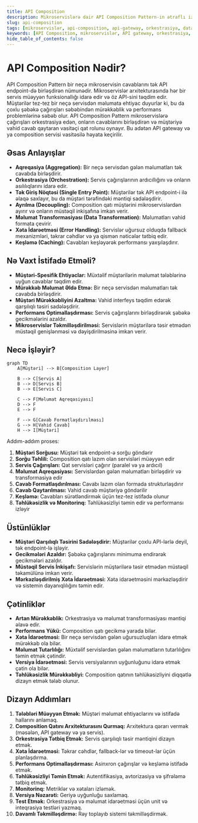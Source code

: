 ```yaml
---
title: API Composition
description: Mikroservislərə dair API Composition Pattern-in ətraflı izahı və tətbiqi
slug: api-composition
tags: [mikroservislər, api-composition, api-gateway, orkestrasiya, data-aggregation]
keywords: [API Composition, mikroservislər, API gateway, orkestrasiya, data aggregation]
hide_table_of_contents: false
---
```


# API Composition Nədir?

API Composition Pattern bir neçə mikroservisin cavablarını tək API endpoint-də birləşdirən nümunədir. Mikroservislər arxitekturasında hər bir servis müəyyən funksionallığı idarə edir və öz API-sini təqdim edir. Müştərilər tez-tez bir neçə servisdən məlumata ehtiyac duyurlar ki, bu da çoxlu şəbəkə çağırışları səbəbindən mürəkkəblik və performans problemlərinə səbəb olur.
API Composition Pattern mikroservislərə çağırışları orkestrasiya edən, onların cavablarını birləşdirən və müştəriyə vahid cavab qaytaran vasitəçi qat rolunu oynayır. Bu adətən API gateway və ya composition servisi vasitəsilə həyata keçirilir.

## Əsas Anlayışlar

* **Aqreqasiya (Aggregation):** Bir neçə servisdən gələn məlumatları tək cavabda birləşdirir.
* **Orkestrasiya (Orchestration):** Servis çağırışlarının ardıcıllığını və onların asılılıqlarını idarə edir.
* **Tək Giriş Nöqtəsi (Single Entry Point):** Müştərilər tək API endpoint-i ilə əlaqə saxlayır, bu da müştəri tərəfindəki məntiqi sadələşdirir.
* **Ayrılma (Decoupling):** Composition qatı müştərini mikroservislərdən ayırır və onların müstəqil inkişafına imkan verir.
* **Məlumat Transformasiyası (Data Transformation):** Məlumatları vahid formata çevirir.
* **Xəta İdarəetməsi (Error Handling):** Servislər uğursuz olduqda fallback mexanizmləri, təkrar cəhdlər və ya qismən nəticələr tətbiq edir.
* **Keşləmə (Caching):** Cavabları keşləyərək performansı yaxşılaşdırır.

## Nə Vaxt İstifadə Etməli?

* **Müştəri-Spesifik Ehtiyaclar:** Müxtəlif müştərilərin məlumat tələblərinə uyğun cavablar təqdim edir.
* **Mürəkkəb Məlumat Əldə Etmə:** Bir neçə servisdən məlumatları tək cavabda birləşdirir.
* **Müştəri Mürəkkəbliyini Azaltma:** Vahid interfeys təqdim edərək qarşılıqlı təsiri sadələşdirir.
* **Performans Optimallaşdırması:** Servis çağırışlarını birləşdirərək şəbəkə gecikmələrini azaldır.
* **Mikroservislər Təkmilləşdirilməsi:** Servislərin müştərilərə təsir etmədən müstəqil genişlənməsi və dəyişdirilməsinə imkan verir.

## Necə İşləyir?

```mermaid
graph TD
    A[Müştəri] --> B[Composition Layer]
    
    B --> C[Servis A]
    B --> D[Servis B] 
    B --> E[Servis C]
    
    C --> F[Məlumat Aqreqasiyası]
    D --> F
    E --> F
    
    F --> G[Cavab Formatlaşdırılması]
    G --> H[Vahid Cavab]
    H --> I[Müştəri]
```

Addım-addım proses:

1. **Müştəri Sorğusu:** Müştəri tək endpoint-ə sorğu göndərir
2. **Sorğu Təhlili:** Composition qatı lazım olan servisləri müəyyən edir
3. **Servis Çağırışları:** Qat servisləri çağırır (paralel və ya ardıcıl)
4. **Məlumat Aqreqasiyası:** Servislərdən gələn məlumatları birləşdirir və transformasiya edir
5. **Cavab Formatlaşdırılması:** Cavabı lazım olan formada strukturlaşdırır
6. **Cavab Qaytarılması:** Vahid cavab müştəriyə göndərilir
7. **Keşləmə:** Cavabları sürətləndirmək üçün tez-tez istifadə olunur
8. **Təhlükəsizlik və Monitorinq:** Təhlükəsizliyi təmin edir və performansı izləyir

## Üstünlüklər

* **Müştəri Qarşılıqlı Təsirini Sadələşdirir:** Müştərilər çoxlu API-lərlə deyil, tək endpoint-lə işləyir.
* **Gecikmələri Azaldır:** Şəbəkə çağırışlarını minimuma endirərək gecikmələri azaldır.
* **Müstəqil Servis İnkişafı:** Servislərin müştərilərə təsir etmədən müstəqil təkamülünə imkan verir.
* **Mərkəzləşdirilmiş Xəta İdarəetməsi:** Xəta idarəetməsini mərkəzləşdirir və sistemin dayanıqlılığını təmin edir.

## Çətinliklər

* **Artan Mürəkkəblik:** Orkestrasiya və məlumat transformasiyası məntiqi əlavə edir.
* **Performans Yükü:** Composition qatı gecikmə yarada bilər.
* **Xəta İdarəetməsi:** Bir neçə servisdən gələn uğursuzluqları idarə etmək mürəkkəb ola bilər.
* **Məlumat Tutarlılığı:** Müxtəlif servislərdən gələn məlumatların tutarlılığını təmin etmək çətindir.
* **Versiya İdarəetməsi:** Servis versiyalarının uyğunluğunu idarə etmək çətin ola bilər.
* **Təhlükəsizlik Mürəkkəbliyi:** Composition qatının təhlükəsizliyini diqqətlə dizayn etmək tələb olunur.

## Dizayn Addımları

1. **Tələbləri Müəyyən Etmək:** Müştəri məlumat ehtiyaclarını və istifadə hallarını anlamaq.
2. **Composition Qatını Arxitekturasını Qurmaq:** Arxitektura qərarı vermək (məsələn, API gateway və ya servis).
3. **Orkestrasiya Tətbiq Etmək:** Servis qarşılıqlı təsir məntiqini dizayn etmək.
4. **Xəta İdarəetməsi:** Təkrar cəhdlər, fallback-lər və timeout-lar üçün planlaşdırma.
5. **Performans Optimallaşdırması:** Asinxron çağırışlar və keşləmə istifadə etmək.
6. **Təhlükəsizliyi Təmin Etmək:** Autentifikasiya, avtorizasiya və şifrələmə tətbiq etmək.
7. **Monitorinq:** Metriklər və xətaları izləmək.
8. **Versiya Nəzarəti:** Geriyə uyğunluğu saxlamaq.
9. **Test Etmək:** Orkestrasiya və məlumat idarəetməsi üçün unit və inteqrasiya testləri yazmaq.
10. **Davamlı Təkmilləşdirmə:** Rəy toplayıb sistemi təkmilləşdirmək.

